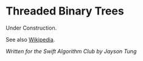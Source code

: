 # Threaded Binary Trees

Under Construction.

See also [Wikipedia](https://en.wikipedia.org/wiki/Threaded_binary_tree).

*Written for the Swift Algorithm Club by Jayson Tung*
